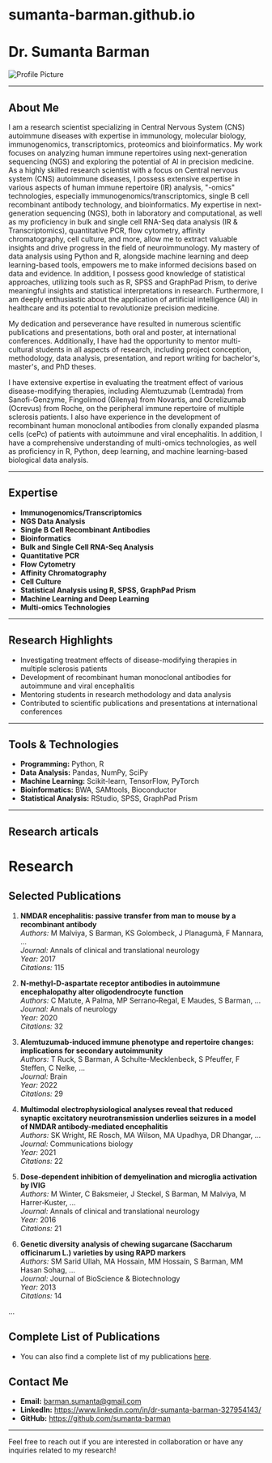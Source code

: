 # sumanta-barman.github.io



# Dr. Sumanta Barman

![Profile Picture](url_to_your_picture)

---

## About Me

I am a research scientist specializing in Central Nervous System (CNS) autoimmune diseases with expertise in immunology, molecular biology, immunogenomics, transcriptomics, proteomics and bioinformatics. My work focuses on analyzing human immune repertoires using next-generation sequencing (NGS) and exploring the potential of AI in precision medicine. As a highly skilled research scientist with a focus on Central nervous system (CNS) autoimmune diseases, I possess extensive expertise in various aspects of human immune repertoire (IR) analysis, "-omics" technologies, especially immunogenomics/transcriptomics, single B cell recombinant antibody technology, and bioinformatics. My expertise in next-generation sequencing (NGS), both in laboratory and computational, as well as my proficiency in bulk and single cell RNA-Seq data analysis (IR & Transcriptomics), quantitative PCR, flow cytometry, affinity chromatography, cell culture, and more, allow me to extract valuable insights and drive progress in the field of neuroimmunology. My mastery of data analysis using Python and R, alongside machine learning and deep learning-based tools, empowers me to make informed decisions based on data and evidence. In addition, I possess good knowledge of statistical approaches, utilizing tools such as R, SPSS and GraphPad Prism, to derive meaningful insights and statistical interpretations in research. Furthermore, I am deeply enthusiastic about the application of artificial intelligence (AI) in healthcare and its potential to revolutionize precision medicine.

My dedication and perseverance have resulted in numerous scientific publications and presentations, both oral and poster, at international conferences. Additionally, I have had the opportunity to mentor multi-cultural students in all aspects of research, including project conception, methodology, data analysis, presentation, and report writing for bachelor's, master's, and PhD theses.

I have extensive expertise in evaluating the treatment effect of various disease-modifying therapies, including Alemtuzumab (Lemtrada) from Sanofi-Genzyme, Fingolimod (Gilenya) from Novartis, and Ocrelizumab (Ocrevus) from Roche, on the peripheral immune repertoire of multiple sclerosis patients. I also have experience in the development of recombinant human monoclonal antibodies from clonally expanded plasma cells (cePc) of patients with autoimmune and viral encephalitis. In addition, I have a comprehensive understanding of multi-omics technologies, as well as proficiency in R, Python, deep learning, and machine learning-based biological data analysis.

---

## Expertise

- **Immunogenomics/Transcriptomics**
- **NGS Data Analysis**
- **Single B Cell Recombinant Antibodies**
- **Bioinformatics**
- **Bulk and Single Cell RNA-Seq Analysis**
- **Quantitative PCR**
- **Flow Cytometry**
- **Affinity Chromatography**
- **Cell Culture**
- **Statistical Analysis using R, SPSS, GraphPad Prism**
- **Machine Learning and Deep Learning**
- **Multi-omics Technologies**

---

## Research Highlights

- Investigating treatment effects of disease-modifying therapies in multiple sclerosis patients
- Development of recombinant human monoclonal antibodies for autoimmune and viral encephalitis
- Mentoring students in research methodology and data analysis
- Contributed to scientific publications and presentations at international conferences

---

## Tools & Technologies

- **Programming:** Python, R
- **Data Analysis:** Pandas, NumPy, SciPy
- **Machine Learning:** Scikit-learn, TensorFlow, PyTorch
- **Bioinformatics:** BWA, SAMtools, Bioconductor
- **Statistical Analysis:** RStudio, SPSS, GraphPad Prism

---

## Research articals

# Research

## Selected Publications

1. **NMDAR encephalitis: passive transfer from man to mouse by a recombinant antibody**  
   *Authors:* M Malviya, S Barman, KS Golombeck, J Planagumà, F Mannara, ...  
   *Journal:* Annals of clinical and translational neurology  
   *Year:* 2017  
   *Citations:* 115

2. **N‐methyl‐D‐aspartate receptor antibodies in autoimmune encephalopathy alter oligodendrocyte function**  
   *Authors:* C Matute, A Palma, MP Serrano‐Regal, E Maudes, S Barman, ...  
   *Journal:* Annals of neurology  
   *Year:* 2020  
   *Citations:* 32

3. **Alemtuzumab-induced immune phenotype and repertoire changes: implications for secondary autoimmunity**  
   *Authors:* T Ruck, S Barman, A Schulte-Mecklenbeck, S Pfeuffer, F Steffen, C Nelke, ...  
   *Journal:* Brain  
   *Year:* 2022  
   *Citations:* 29

4. **Multimodal electrophysiological analyses reveal that reduced synaptic excitatory neurotransmission underlies seizures in a model of NMDAR antibody-mediated encephalitis**  
   *Authors:* SK Wright, RE Rosch, MA Wilson, MA Upadhya, DR Dhangar, ...  
   *Journal:* Communications biology  
   *Year:* 2021  
   *Citations:* 22

5. **Dose‐dependent inhibition of demyelination and microglia activation by IVIG**  
   *Authors:* M Winter, C Baksmeier, J Steckel, S Barman, M Malviya, M Harrer‐Kuster, ...  
   *Journal:* Annals of clinical and translational neurology  
   *Year:* 2016  
   *Citations:* 21

6. **Genetic diversity analysis of chewing sugarcane (Saccharum officinarum L.) varieties by using RAPD markers**  
   *Authors:* SM Sarid Ullah, MA Hossain, MM Hossain, S Barman, MM Hasan Sohag, ...  
   *Journal:* Journal of BioScience & Biotechnology  
   *Year:* 2013  
   *Citations:* 14

...

## Complete List of Publications

- You can also find a complete list of my publications [here](https://scholar.google.com/citations?user=GUAu_j0AAAAJ&hl=en).



## Contact Me

- **Email:** barman.sumanta@gmail.com
- **LinkedIn:** https://www.linkedin.com/in/dr-sumanta-barman-327954143/
- **GitHub:** https://github.com/sumanta-barman

---

Feel free to reach out if you are interested in collaboration or have any inquiries related to my research!




